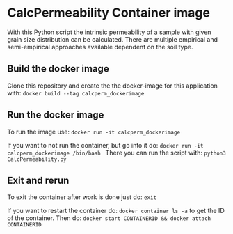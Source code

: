 # CalcPermeability Container image

With this Python script the intrinsic permeability of a sample with given grain size distribution can be calculated. There are multiple empirical and semi-empirical approaches available dependent on the soil type.

## Build the docker image

Clone this repository and create the the docker-image for this application with:
`docker build --tag calcperm_dockerimage`

## Run the docker image
To run the image use:
`docker run -it calcperm_dockerimage`

If you want to not run the container, but go into it do:
`docker run -it calcperm_dockerimage /bin/bash `
There you can run the script with:
`python3 CalcPermeability.py`

## Exit and rerun
To exit the container after work is done just do:
`exit`

If you want to restart the container do:
`docker container ls -a`
to get the ID of the container. Then do:
`docker start CONTAINERID && docker attach CONTAINERID`